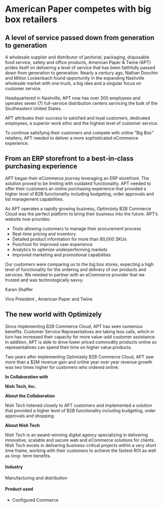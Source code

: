 # American Paper competes with big box retailers

## A level of service passed down from generation to generation

A wholesale supplier and distributor of janitorial, packaging, disposable food
service, safety and office products, American Paper & Twine (APT) prides itself
on delivering a level of service that has been faithfully passed down from
generation to generation. Nearly a century ago, Nathan Doochin and Milton
Lockenbach found opportunity in the expanding Nashville wholesale market with
one truck, a big idea and a singular focus on customer service.

Headquartered in Nashville, APT now has over 300 employees and operates seven
(7) full-service distribution centers servicing the bulk of the Southeastern
United States.

APT attributes their success to satisfied and loyal customers, dedicated
employees, a superior work ethic and the highest level of customer service.

To continue satisfying their customers and compete with online “Big Box”
retailers, APT needed to deliver a more sophisticated eCommerce experience.

## From an ERP storefront to a best-in-class purchasing experience

APT began their eCommerce journey leveraging an ERP storefront. The solution
proved to be limiting with outdated functionality. APT needed to offer their
customers an online purchasing experience that provided a higher level of B2B
functionality including budgeting, order approvals and list management
capabilities.

As APT operates a rapidly growing business, Optimizely B2B Commerce Cloud was
the perfect platform to bring their business into the future. APT’s website now
provides:

- Tools allowing customers to manage their procurement process
- Real-time pricing and inventory
- Detailed product information for more than 80,000 SKUs
- Punchout for improved user experience
- Analytics to optimize underperforming markets
- Improved marketing and promotional capabilities

Our customers were comparing us to the big box stores, expecting a high level of
functionality for the ordering and delivery of our products and services. We
needed to partner with an eCommerce provider that we trusted and was
technologically savvy.

Karen Shaffer

Vice President , American Paper and Twine

## The new world with Optimizely

Since implementing B2B Commerce Cloud, APT has seen numerous benefits. Customer
Service Representatives are taking less calls, which in turn has increased their
capacity for more value-add customer assistance. In addition, APT is able to
drive lower priced commodity products online so representatives can spend their
time on higher value products.

Two years after implementing Optimizely B2B Commerce Cloud, APT saw more than a
$2M revenue gain and online year over year revenue growth was two times higher
for customers who ordered online.

**In Collaboration with**

**Nish Tech, Inc.**

**About the Collaboration**

Nish Tech listened closely to APT customers and implemented a solution that
provided a higher level of B2B functionality including budgeting, order
approvals and shopping.

**About Nish Tech**

Nish Tech is an award-winning digital agency specializing in delivering
innovative, scalable and secure web and eCommerce solutions for clients. Nish
Tech excels in delivering business-critical projects within a very short time
frame, working with their customers to achieve the fastest ROI as well as long-
term benefits.

#### Industry

Manufacturing and distribution

#### Product used

- Configured Commerce

